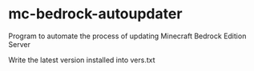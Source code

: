 # mc-bedrock-autoupdater
Program to automate the process of updating Minecraft Bedrock Edition Server

Write the latest version installed into vers.txt
